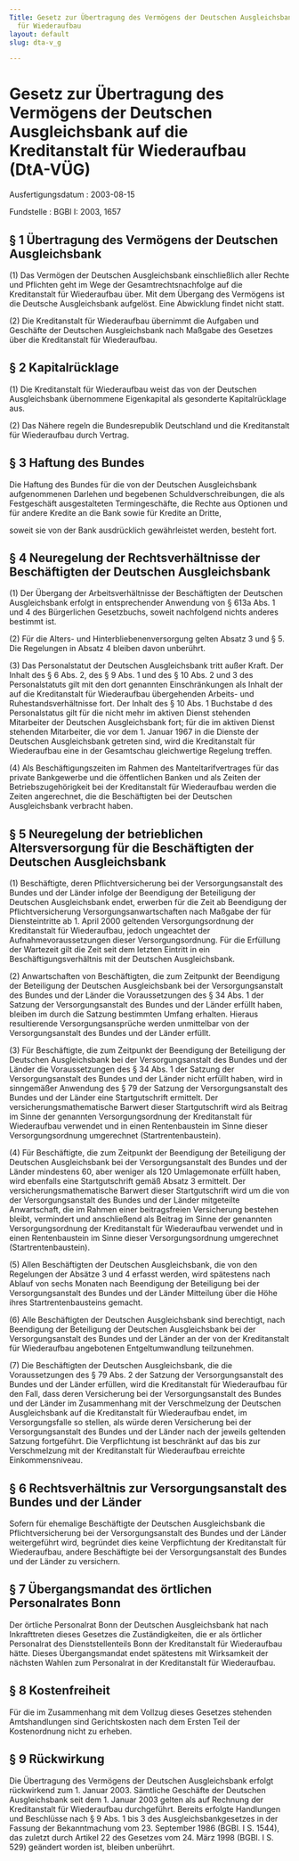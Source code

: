 ```yaml
---
Title: Gesetz zur Übertragung des Vermögens der Deutschen Ausgleichsbank auf die Kreditanstalt
  für Wiederaufbau
layout: default
slug: dta-v_g

---
```


# Gesetz zur Übertragung des Vermögens der Deutschen Ausgleichsbank auf die Kreditanstalt für Wiederaufbau (DtA-VÜG)

Ausfertigungsdatum
:   2003-08-15

Fundstelle
:   BGBl I: 2003, 1657



## § 1 Übertragung des Vermögens der Deutschen Ausgleichsbank

(1) Das Vermögen der Deutschen Ausgleichsbank einschließlich aller
Rechte und Pflichten geht im Wege der Gesamtrechtsnachfolge auf die
Kreditanstalt für Wiederaufbau über. Mit dem Übergang des Vermögens
ist die Deutsche Ausgleichsbank aufgelöst. Eine Abwicklung findet
nicht statt.

(2) Die Kreditanstalt für Wiederaufbau übernimmt die Aufgaben und
Geschäfte der Deutschen Ausgleichsbank nach Maßgabe des Gesetzes über
die Kreditanstalt für Wiederaufbau.


## § 2 Kapitalrücklage

(1) Die Kreditanstalt für Wiederaufbau weist das von der Deutschen
Ausgleichsbank übernommene Eigenkapital als gesonderte Kapitalrücklage
aus.

(2) Das Nähere regeln die Bundesrepublik Deutschland und die
Kreditanstalt für Wiederaufbau durch Vertrag.


## § 3 Haftung des Bundes

Die Haftung des Bundes für die von der Deutschen Ausgleichsbank
aufgenommenen Darlehen und begebenen Schuldverschreibungen, die als
Festgeschäft ausgestalteten Termingeschäfte, die Rechte aus Optionen
und für andere Kredite an die Bank sowie für Kredite an Dritte,

soweit sie von der Bank ausdrücklich gewährleistet werden, besteht
fort.


## § 4 Neuregelung der Rechtsverhältnisse der Beschäftigten der Deutschen Ausgleichsbank

(1) Der Übergang der Arbeitsverhältnisse der Beschäftigten der
Deutschen Ausgleichsbank erfolgt in entsprechender Anwendung von §
613a Abs. 1 und 4 des Bürgerlichen Gesetzbuchs, soweit nachfolgend
nichts anderes bestimmt ist.

(2) Für die Alters- und Hinterbliebenenversorgung gelten Absatz 3 und
§ 5. Die Regelungen in Absatz 4 bleiben davon unberührt.

(3) Das Personalstatut der Deutschen Ausgleichsbank tritt außer Kraft.
Der Inhalt des § 6 Abs. 2, des § 9 Abs. 1 und des § 10 Abs. 2 und 3
des Personalstatuts gilt mit den dort genannten Einschränkungen als
Inhalt der auf die Kreditanstalt für Wiederaufbau übergehenden
Arbeits- und Ruhestandsverhältnisse fort. Der Inhalt des § 10 Abs. 1
Buchstabe d des Personalstatus gilt für die nicht mehr im aktiven
Dienst stehenden Mitarbeiter der Deutschen Ausgleichsbank fort; für
die im aktiven Dienst stehenden Mitarbeiter, die vor dem 1. Januar
1967 in die Dienste der Deutschen Ausgleichsbank getreten sind, wird
die Kreditanstalt für Wiederaufbau eine in der Gesamtschau
gleichwertige Regelung treffen.

(4) Als Beschäftigungszeiten im Rahmen des Manteltarifvertrages für
das private Bankgewerbe und die öffentlichen Banken und als Zeiten der
Betriebszugehörigkeit bei der Kreditanstalt für Wiederaufbau werden
die Zeiten angerechnet, die die Beschäftigten bei der Deutschen
Ausgleichsbank verbracht haben.


## § 5 Neuregelung der betrieblichen Altersversorgung für die Beschäftigten der Deutschen Ausgleichsbank

(1) Beschäftigte, deren Pflichtversicherung bei der Versorgungsanstalt
des Bundes und der Länder infolge der Beendigung der Beteiligung der
Deutschen Ausgleichsbank endet, erwerben für die Zeit ab Beendigung
der Pflichtversicherung Versorgungsanwartschaften nach Maßgabe der für
Diensteintritte ab 1. April 2000 geltenden Versorgungsordnung der
Kreditanstalt für Wiederaufbau, jedoch ungeachtet der
Aufnahmevoraussetzungen dieser Versorgungsordnung. Für die Erfüllung
der Wartezeit gilt die Zeit seit dem letzten Eintritt in ein
Beschäftigungsverhältnis mit der Deutschen Ausgleichsbank.

(2) Anwartschaften von Beschäftigten, die zum Zeitpunkt der Beendigung
der Beteiligung der Deutschen Ausgleichsbank bei der
Versorgungsanstalt des Bundes und der Länder die Voraussetzungen des §
34 Abs. 1 der Satzung der Versorgungsanstalt des Bundes und der Länder
erfüllt haben, bleiben im durch die Satzung bestimmten Umfang
erhalten. Hieraus resultierende Versorgungsansprüche werden
unmittelbar von der Versorgungsanstalt des Bundes und der Länder
erfüllt.

(3) Für Beschäftigte, die zum Zeitpunkt der Beendigung der Beteiligung
der Deutschen Ausgleichsbank bei der Versorgungsanstalt des Bundes und
der Länder die Voraussetzungen des § 34 Abs. 1 der Satzung der
Versorgungsanstalt des Bundes und der Länder nicht erfüllt haben, wird
in sinngemäßer Anwendung des § 79 der Satzung der Versorgungsanstalt
des Bundes und der Länder eine Startgutschrift ermittelt. Der
versicherungsmathematische Barwert dieser Startgutschrift wird als
Beitrag im Sinne der genannten Versorgungsordnung der Kreditanstalt
für Wiederaufbau verwendet und in einen Rentenbaustein im Sinne dieser
Versorgungsordnung umgerechnet (Startrentenbaustein).

(4) Für Beschäftigte, die zum Zeitpunkt der Beendigung der Beteiligung
der Deutschen Ausgleichsbank bei der Versorgungsanstalt des Bundes und
der Länder mindestens 60, aber weniger als 120 Umlagemonate erfüllt
haben, wird ebenfalls eine Startgutschrift gemäß Absatz 3 ermittelt.
Der versicherungsmathematische Barwert dieser Startgutschrift wird um
die von der Versorgungsanstalt des Bundes und der Länder mitgeteilte
Anwartschaft, die im Rahmen einer beitragsfreien Versicherung bestehen
bleibt, vermindert und anschließend als Beitrag im Sinne der genannten
Versorgungsordnung der Kreditanstalt für Wiederaufbau verwendet und in
einen Rentenbaustein im Sinne dieser Versorgungsordnung umgerechnet
(Startrentenbaustein).

(5) Allen Beschäftigten der Deutschen Ausgleichsbank, die von den
Regelungen der Absätze 3 und 4 erfasst werden, wird spätestens nach
Ablauf von sechs Monaten nach Beendigung der Beteiligung bei der
Versorgungsanstalt des Bundes und der Länder Mitteilung über die Höhe
ihres Startrentenbausteins gemacht.

(6) Alle Beschäftigten der Deutschen Ausgleichsbank sind berechtigt,
nach Beendigung der Beteiligung der Deutschen Ausgleichsbank bei der
Versorgungsanstalt des Bundes und der Länder an der von der
Kreditanstalt für Wiederaufbau angebotenen Entgeltumwandlung
teilzunehmen.

(7) Die Beschäftigten der Deutschen Ausgleichsbank, die die
Voraussetzungen des § 79 Abs. 2 der Satzung der Versorgungsanstalt des
Bundes und der Länder erfüllen, wird die Kreditanstalt für
Wiederaufbau für den Fall, dass deren Versicherung bei der
Versorgungsanstalt des Bundes und der Länder im Zusammenhang mit der
Verschmelzung der Deutschen Ausgleichsbank auf die Kreditanstalt für
Wiederaufbau endet, im Versorgungsfalle so stellen, als würde deren
Versicherung bei der Versorgungsanstalt des Bundes und der Länder nach
der jeweils geltenden Satzung fortgeführt. Die Verpflichtung ist
beschränkt auf das bis zur Verschmelzung mit der Kreditanstalt für
Wiederaufbau erreichte Einkommensniveau.


## § 6 Rechtsverhältnis zur Versorgungsanstalt des Bundes und der Länder

Sofern für ehemalige Beschäftigte der Deutschen Ausgleichsbank die
Pflichtversicherung bei der Versorgungsanstalt des Bundes und der
Länder weitergeführt wird, begründet dies keine Verpflichtung der
Kreditanstalt für Wiederaufbau, andere Beschäftigte bei der
Versorgungsanstalt des Bundes und der Länder zu versichern.


## § 7 Übergangsmandat des örtlichen Personalrates Bonn

Der örtliche Personalrat Bonn der Deutschen Ausgleichsbank hat nach
Inkrafttreten dieses Gesetzes die Zuständigkeiten, die er als
örtlicher Personalrat des Dienststellenteils Bonn der Kreditanstalt
für Wiederaufbau hätte. Dieses Übergangsmandat endet spätestens mit
Wirksamkeit der nächsten Wahlen zum Personalrat in der Kreditanstalt
für Wiederaufbau.


## § 8 Kostenfreiheit

Für die im Zusammenhang mit dem Vollzug dieses Gesetzes stehenden
Amtshandlungen sind Gerichtskosten nach dem Ersten Teil der
Kostenordnung nicht zu erheben.


## § 9 Rückwirkung

Die Übertragung des Vermögens der Deutschen Ausgleichsbank erfolgt
rückwirkend zum 1. Januar 2003. Sämtliche Geschäfte der Deutschen
Ausgleichsbank seit dem 1. Januar 2003 gelten als auf Rechnung der
Kreditanstalt für Wiederaufbau durchgeführt. Bereits erfolgte
Handlungen und Beschlüsse nach § 9 Abs. 1 bis 3 des
Ausgleichsbankgesetzes in der Fassung der Bekanntmachung vom 23.
September 1986 (BGBl. I S. 1544), das zuletzt durch Artikel 22 des
Gesetzes vom 24. März 1998 (BGBl. I S. 529) geändert worden ist,
bleiben unberührt.

